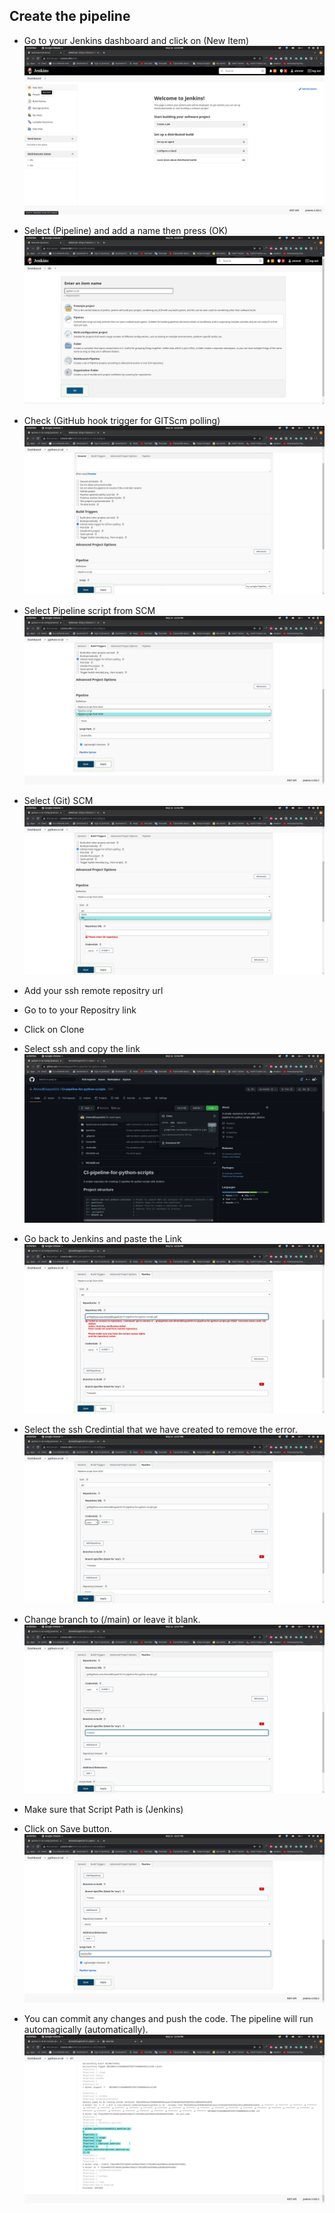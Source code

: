 
## Create the pipeline

- Go to your Jenkins dashboard and click on (New Item)
![pipeline-1](https://github.com/AhmedElsayed1011/python-pipeline-images/blob/main/pipeline/pipeline-1.png)

- Select (Pipeline) and add a name then press (OK)
![pipeline-3](https://github.com/AhmedElsayed1011/python-pipeline-images/blob/main/pipeline/pipeline-3.png)

- Check (GitHub hook trigger for GITScm polling)
![pipeline-4](https://github.com/AhmedElsayed1011/python-pipeline-images/blob/main/pipeline/pipeline-4.png)

- Select Pipeline script from SCM
![pipeline-5](https://github.com/AhmedElsayed1011/python-pipeline-images/blob/main/pipeline/pipeline-5.png)

- Select (Git) SCM
![pipeline-6](https://github.com/AhmedElsayed1011/python-pipeline-images/blob/main/pipeline/pipeline-6.png)

- Add your ssh remote repositry url
- Go to to your Repositry link
- Click on Clone
- Select ssh and copy the link
![pipeline-8](https://github.com/AhmedElsayed1011/python-pipeline-images/blob/main/pipeline/pipeline-8.png)

- Go back to Jenkins and paste the Link
![pipeline-9](https://github.com/AhmedElsayed1011/python-pipeline-images/blob/main/pipeline/pipeline-9.png)

- Select the ssh Credintial that we have created to remove the error.
![pipeline-10](https://github.com/AhmedElsayed1011/python-pipeline-images/blob/main/pipeline/pipeline-10.png)

- Change branch to (/main) or leave it blank.
![pipeline-11](https://github.com/AhmedElsayed1011/python-pipeline-images/blob/main/pipeline/pipeline-11.png)

- Make sure that Script Path is (Jenkins)
- Click on Save button.
![pipeline-12](https://github.com/AhmedElsayed1011/python-pipeline-images/blob/main/pipeline/pipeline-12.png)

- You can commit any changes and push the code. The pipeline will run automagically (automatically).
![pipeline-15](https://github.com/AhmedElsayed1011/python-pipeline-images/blob/main/pipeline/pipeline-15.png)
